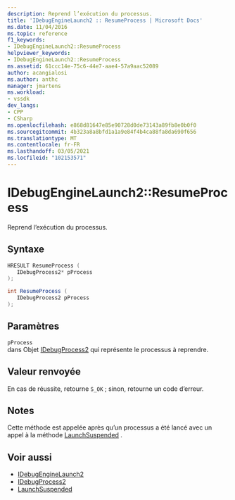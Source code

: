 ```yaml
---
description: Reprend l’exécution du processus.
title: 'IDebugEngineLaunch2 :: ResumeProcess | Microsoft Docs'
ms.date: 11/04/2016
ms.topic: reference
f1_keywords:
- IDebugEngineLaunch2::ResumeProcess
helpviewer_keywords:
- IDebugEngineLaunch2::ResumeProcess
ms.assetid: 61ccc14e-75c6-44e7-aae4-57a9aac52089
author: acangialosi
ms.author: anthc
manager: jmartens
ms.workload:
- vssdk
dev_langs:
- CPP
- CSharp
ms.openlocfilehash: e868d81647e85e90728d0de73143a89fb8e0b0f0
ms.sourcegitcommit: 4b323a8a8bfd1a1a9e84f4b4ca88fa8da690f656
ms.translationtype: MT
ms.contentlocale: fr-FR
ms.lasthandoff: 03/05/2021
ms.locfileid: "102153571"
---
```

# <a name="idebugenginelaunch2resumeprocess"></a>IDebugEngineLaunch2::ResumeProcess
Reprend l’exécution du processus.

## <a name="syntax"></a>Syntaxe

```cpp
HRESULT ResumeProcess ( 
   IDebugProcess2* pProcess
);
```

```csharp
int ResumeProcess ( 
   IDebugProcess2 pProcess
);
```

## <a name="parameters"></a>Paramètres
`pProcess`\
dans Objet [IDebugProcess2](../../../extensibility/debugger/reference/idebugprocess2.md) qui représente le processus à reprendre.

## <a name="return-value"></a>Valeur renvoyée
 En cas de réussite, retourne `S_OK` ; sinon, retourne un code d’erreur.

## <a name="remarks"></a>Notes
 Cette méthode est appelée après qu’un processus a été lancé avec un appel à la méthode [LaunchSuspended](../../../extensibility/debugger/reference/idebugenginelaunch2-launchsuspended.md) .

## <a name="see-also"></a>Voir aussi
- [IDebugEngineLaunch2](../../../extensibility/debugger/reference/idebugenginelaunch2.md)
- [IDebugProcess2](../../../extensibility/debugger/reference/idebugprocess2.md)
- [LaunchSuspended](../../../extensibility/debugger/reference/idebugenginelaunch2-launchsuspended.md)

